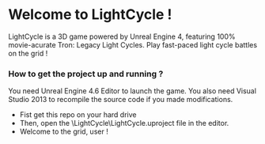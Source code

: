 # Welcome to LightCycle ! #
LightCycle is a 3D game powered by Unreal Engine 4, featuring 100% movie-acurate Tron: Legacy Light Cycles.
Play fast-paced light cycle battles on the grid !

### How to get the project up and running ? ###
You need Unreal Engine 4.6 Editor to launch the game.
You also need Visual Studio 2013 to recompile the source code if you made modifications.

 * Fist get this repo on your hard drive
 * Then, open the \LightCycle\LightCycle.uproject file in the editor.
 * Welcome to the grid, user !
